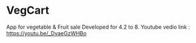# VegCart
App for vegetable &amp; Fruit sale
Developed for 4.2 to 8.
Youtube vedio link : https://youtu.be/_DvaeGzWHBo
